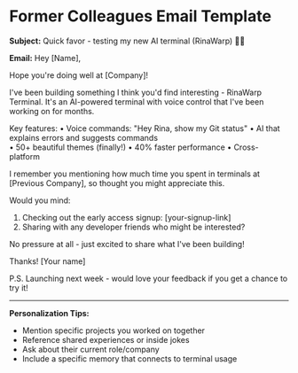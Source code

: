 # Former Colleagues Email Template

**Subject:** Quick favor - testing my new AI terminal (RinaWarp) 🧜‍♀️

**Email:**
Hey [Name],

Hope you're doing well at [Company]! 

I've been building something I think you'd find interesting - RinaWarp Terminal. It's an AI-powered terminal with voice control that I've been working on for months.

Key features:
• Voice commands: "Hey Rina, show my Git status"
• AI that explains errors and suggests commands  
• 50+ beautiful themes (finally!)
• 40% faster performance
• Cross-platform

I remember you mentioning how much time you spent in terminals at [Previous Company], so thought you might appreciate this.

Would you mind:
1. Checking out the early access signup: [your-signup-link]
2. Sharing with any developer friends who might be interested?

No pressure at all - just excited to share what I've been building!

Thanks!
[Your name]

P.S. Launching next week - would love your feedback if you get a chance to try it!

---

**Personalization Tips:**
- Mention specific projects you worked on together
- Reference shared experiences or inside jokes
- Ask about their current role/company
- Include a specific memory that connects to terminal usage
